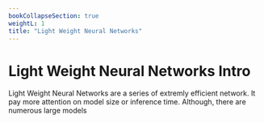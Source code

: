 ```yaml
---
bookCollapseSection: true
weightL: 1
title: "Light Weight Neural Networks"
---
```


# Light Weight Neural Networks Intro

Light Weight Neural Networks are a series of extremly efficient network. It pay more attention on model size or inference time. Although, there are numerous large models 